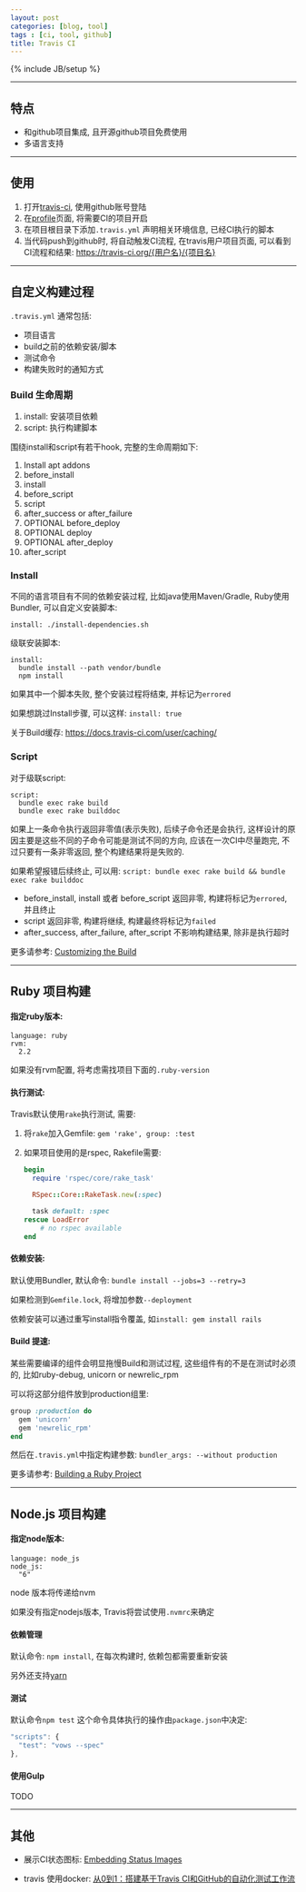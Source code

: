 ```yaml
---
layout: post
categories: [blog, tool]
tags : [ci, tool, github]
title: Travis CI
---
```

{% include JB/setup %}

---

## 特点

* 和github项目集成, 且开源github项目免费使用
* 多语言支持

---

## 使用

1. 打开[travis-ci](https://travis-ci.org), 使用github账号登陆
2. 在[profile](https://travis-ci.org/profile)页面, 将需要CI的项目开启
3. 在项目根目录下添加`.travis.yml` 声明相关环境信息, 已经CI执行的脚本
4. 当代码push到github时, 将自动触发CI流程, 在travis用户项目页面, 可以看到CI流程和结果: https://travis-ci.org/{用户名}/{项目名}

---

## 自定义构建过程

`.travis.yml`  通常包括:

* 项目语言
* build之前的依赖安装/脚本
* 测试命令
* 构建失败时的通知方式

### Build 生命周期

1. install: 安装项目依赖
2. script: 执行构建脚本

围绕install和script有若干hook, 完整的生命周期如下:

1. Install apt addons
2. before_install
3. install
4. before_script
5. script
6. after_success or after_failure
7. OPTIONAL before_deploy
8. OPTIONAL deploy
9. OPTIONAL after_deploy
10. after_script

### Install

不同的语言项目有不同的依赖安装过程, 比如java使用Maven/Gradle, Ruby使用Bundler, 可以自定义安装脚本:

`install: ./install-dependencies.sh`

级联安装脚本:

```ymal
install:
  bundle install --path vendor/bundle
  npm install
```

如果其中一个脚本失败, 整个安装过程将结束, 并标记为`errored`

如果想跳过Install步骤, 可以这样: `install: true`


关于Build缓存: <https://docs.travis-ci.com/user/caching/>

### Script

对于级联script:

```ymal
script:
  bundle exec rake build
  bundle exec rake builddoc
```

如果上一条命令执行返回非零值(表示失败), 后续子命令还是会执行, 这样设计的原因主要是这些不同的子命令可能是测试不同的方向, 应该在一次CI中尽量跑完, 不过只要有一条非零返回, 整个构建结果将是失败的.

如果希望报错后续终止, 可以用: `script: bundle exec rake build && bundle exec rake builddoc`

* before_install, install 或者 before_script 返回非零, 构建将标记为`errored`, 并且终止
* script 返回非零, 构建将继续, 构建最终将标记为`failed`
* after_success, after_failure, after_script 不影响构建结果, 除非是执行超时


更多请参考: [Customizing the Build](https://docs.travis-ci.com/user/customizing-the-build/)

---

## Ruby 项目构建

#### 指定ruby版本:

```ymal
language: ruby
rvm:
  2.2
```

如果没有rvm配置, 将考虑需找项目下面的`.ruby-version`

#### 执行测试:

Travis默认使用`rake`执行测试, 需要:

1. 将`rake`加入Gemfile: `gem 'rake', group: :test`
2. 如果项目使用的是rspec, Rakefile需要:

   ```ruby
   begin
     require 'rspec/core/rake_task'

     RSpec::Core::RakeTask.new(:spec)

     task default: :spec
   rescue LoadError
       # no rspec available
   end
   ```

#### 依赖安装:

默认使用Bundler, 默认命令: `bundle install --jobs=3 --retry=3`

如果检测到`Gemfile.lock`, 将增加参数`--deployment`

依赖安装可以通过重写install指令覆盖, 如`install: gem install rails`

#### Build 提速:

某些需要编译的组件会明显拖慢Build和测试过程, 这些组件有的不是在测试时必须的, 比如ruby-debug, unicorn or newrelic_rpm

可以将这部分组件放到production组里:

```ruby
group :production do
  gem 'unicorn'
  gem 'newrelic_rpm'
end
```

然后在`.travis.yml`中指定构建参数: `bundler_args: --without production`


更多请参考: [Building a Ruby Project](https://docs.travis-ci.com/user/languages/ruby/)

---

## Node.js 项目构建

#### 指定node版本:

```ymal
language: node_js
node_js:
  "6"
```
node 版本将传递给nvm

如果没有指定nodejs版本, Travis将尝试使用`.nvmrc`来确定

#### 依赖管理

默认命令: `npm install`, 在每次构建时, 依赖包都需要重新安装

另外还支持[yarn](https://yarnpkg.com/)

#### 测试

默认命令`npm test` 这个命令具体执行的操作由`package.json`中决定:

```javascript
"scripts": {
  "test": "vows --spec"
},
```

#### 使用Gulp
TODO

---

## 其他

* 展示CI状态图标: [Embedding Status Images ](https://docs.travis-ci.com/user/status-images/)

* travis 使用docker: [从0到1：搭建基于Travis CI和GitHub的自动化测试工作流](http://dockone.io/article/962)

